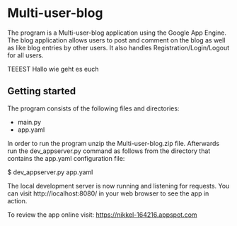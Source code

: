 # Multi-user-blog

The program is a Multi-user-blog application using the Google App Engine. The blog application allows users to post and comment on the blog as well as like blog entries by other users. It also handles Registration/Login/Logout for all users.


TEEEST
Hallo wie geht es euch

## Getting started

The program consists of the following files and directories:

* main.py
* app.yaml

In order to run the program unzip the Multi-user-blog.zip file. Afterwards run the dev_appserver.py command as follows from the directory that contains the app.yaml configuration file:

$ dev_appserver.py app.yaml

The local development server is now running and listening for requests. You can visit http://localhost:8080/ in your web browser to see the app in action.

To review the app online visit: https://nikkel-164216.appspot.com